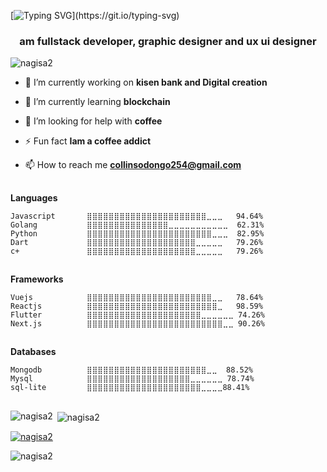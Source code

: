 [![Typing SVG](https://readme-typing-svg.herokuapp.com/?lines=Hi+👋,+I'm+collins+odongo+...)](https://git.io/typing-svg)
<h3 align="center"> am fullstack developer, graphic designer and ux ui designer</h3>


<p align="left"> <img src="https://komarev.com/ghpvc/?username=nagisa2&label=Profile%20views&color=0e75b6&style=flat" alt="nagisa2" /> </p>


- 🔭 I’m currently working on **kisen bank and Digital creation**

- 🌱 I’m currently learning **blockchain**

- 🤝 I’m looking for help with **coffee**

-  ⚡ Fun fact **Iam a coffee addict**

- 📫 How to reach me **collinsodongo254@gmail.com**




## ##

**Languages** 

```text
Javascript       ⣿⣿⣿⣿⣿⣿⣿⣿⣿⣿⣿⣿⣿⣿⣿⣿⣿⣿⣿⣿⣿⣿⣀⣀⣀   94.64% 
Golang           ⣿⣿⣿⣿⣿⣿⣿⣿⣿⣿⣿⣿⣿⣿⣿⣀⣀⣀⣀⣀⣀⣀⣀⣀⣀⣀  62.31% 
Python           ⣿⣿⣿⣿⣿⣿⣿⣿⣿⣿⣿⣿⣿⣿⣿⣿⣿⣿⣿⣿⣿⣿⣿⣀⣀⣀  82.95% 
Dart             ⣿⣿⣿⣿⣿⣿⣿⣿⣿⣿⣿⣿⣿⣿⣿⣿⣿⣿⣿⣿⣀⣀⣀⣀⣀   79.26% 
c+               ⣿⣿⣿⣿⣿⣿⣿⣿⣿⣿⣿⣿⣿⣿⣿⣿⣿⣿⣿⣿⣀⣀⣀⣀⣀   79.26% 

```
## ##


**Frameworks** 

```text
Vuejs            ⣿⣿⣿⣿⣿⣿⣿⣿⣿⣿⣿⣿⣿⣿⣿⣿⣿⣿⣿⣿⣿⣿⣿⣀⣀   78.64% 
Reactjs          ⣿⣿⣿⣿⣿⣿⣿⣿⣿⣿⣿⣿⣿⣿⣿⣿⣿⣿⣿⣿⣿⣿⣿⣿⣀   98.59% 
Flutter          ⣿⣿⣿⣿⣿⣿⣿⣿⣿⣿⣿⣿⣿⣿⣿⣿⣿⣿⣿⣿⣿⣀⣀⣀⣀⣀⣀ 74.26% 
Next.js          ⣿⣿⣿⣿⣿⣿⣿⣿⣿⣿⣿⣿⣿⣿⣿⣿⣿⣿⣿⣿⣿⣿⣿⣿⣿⣀⣀ 90.26% 
```
## ##

**Databases** 

```text
Mongodb          ⣿⣿⣿⣿⣿⣿⣿⣿⣿⣿⣿⣿⣿⣿⣿⣿⣿⣿⣿⣿⣿⣿⣀⣀  88.52% 
Mysql            ⣿⣿⣿⣿⣿⣿⣿⣿⣿⣿⣿⣿⣿⣿⣿⣿⣿⣿⣿⣀⣀⣀⣀⣀⣀ 78.74%
sql-lite         ⣿⣿⣿⣿⣿⣿⣿⣿⣿⣿⣿⣿⣿⣿⣿⣿⣿⣿⣿⣿⣿⣀⣀⣀⣀88.41%
```

## ##

<p><img align="left" src="https://github-readme-stats.vercel.app/api/top-langs?username=nagisa2&show_icons=true&locale=en&layout=compact" alt="nagisa2" /></p>

<p>&nbsp;<img align="center" src="https://github-readme-stats.vercel.app/api?username=nagisa2&show_icons=true&locale=en" alt="nagisa2" /></p>

<p align="left"> <a href="https://github.com/ryo-ma/github-profile-trophy"><img src="https://github-profile-trophy.vercel.app/?username=nagisa2" alt="nagisa2" /></a> </p>

<p><img align="center" src="https://github-readme-streak-stats.herokuapp.com/?user=nagisa2&" alt="nagisa2" /></p>





